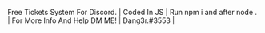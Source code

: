 Free Tickets System For Discord. | Coded In JS | Run npm i and after node . | For More Info And Help DM ME! | Dang3r.#3553 |
